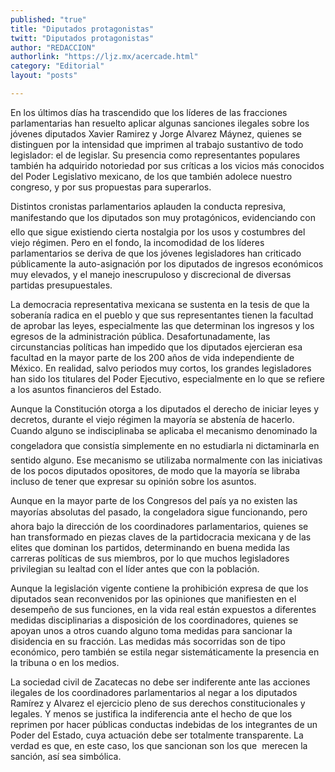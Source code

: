 ```yaml
---
published: "true"
title: "Diputados protagonistas"
twitt: "Diputados protagonistas"
author: "REDACCION"
authorlink: "https://ljz.mx/acercade.html"
category: "Editorial"
layout: "posts"

---
```



  En los últimos días ha trascendido que los líderes de las fracciones parlamentarias han resuelto aplicar algunas sanciones ilegales sobre los jóvenes diputados Xavier Ramirez y Jorge Alvarez Máynez, quienes se distinguen por la intensidad que imprimen al trabajo sustantivo de todo legislador: el de legislar. Su presencia como representantes populares también ha adquirido notoriedad por sus críticas a los vicios más conocidos del Poder Legislativo mexicano, de los que también adolece nuestro congreso, y por sus propuestas para superarlos.



  Distintos cronistas parlamentarios aplauden la conducta represiva, manifestando que los diputados son muy protagónicos, evidenciando con ello que sigue existiendo cierta nostalgia por los usos y costumbres del viejo régimen. Pero en el fondo, la incomodidad de los líderes parlamentarios se deriva de que los jóvenes legisladores han criticado públicamente la auto-asignación por los diputados de ingresos económicos muy elevados, y el manejo inescrupuloso y discrecional de diversas partidas presupuestales.



  La democracia representativa mexicana se sustenta en la tesis de que la soberanía radica en el pueblo y que sus representantes tienen la facultad de aprobar las leyes, especialmente las que determinan los ingresos y los egresos de la administración pública. Desafortunadamente, las circunstancias políticas han impedido que los diputados ejercieran esa facultad en la mayor parte de los 200 años de vida independiente de México. En realidad, salvo periodos muy cortos, los grandes legisladores han sido los titulares del Poder Ejecutivo, especialmente en lo que se refiere a los asuntos financieros del Estado.



  Aunque la Constitución otorga a los diputados el derecho de iniciar leyes y decretos, durante el viejo régimen la mayoría se abstenía de hacerlo. Cuando alguno se indisciplinaba se aplicaba el mecanismo denominado la congeladora que consistía simplemente en no estudiarla ni dictaminarla en sentido alguno. Ese mecanismo se utilizaba normalmente con las iniciativas de los pocos diputados opositores, de modo que la mayoría se libraba incluso de tener que expresar su opinión sobre los asuntos.



  Aunque en la mayor parte de los Congresos del país ya no existen las mayorías absolutas del pasado, la congeladora sigue funcionando, pero ahora bajo la dirección de los coordinadores parlamentarios, quienes se han transformado en piezas claves de la partidocracia mexicana y de las elites que dominan los partidos, determinando en buena medida las carreras políticas de sus miembros, por lo que muchos legisladores privilegian su lealtad con el líder antes que con la población.



  Aunque la legislación vigente contiene la prohibición expresa de que los diputados sean reconvenidos por las opiniones que manifiesten en el desempeño de sus funciones, en la vida real están expuestos a diferentes medidas disciplinarias a disposición de los coordinadores, quienes se apoyan unos a otros cuando alguno toma medidas para sancionar la disidencia en su fracción. Las medidas más socorridas son de tipo económico, pero también se estila negar sistemáticamente la presencia en la tribuna o en los medios.



  La sociedad civil de Zacatecas no debe ser indiferente ante las acciones ilegales de los coordinadores parlamentarios al negar a los diputados Ramírez y Alvarez el ejercicio pleno de sus derechos constitucionales y legales. Y menos se justifica la indiferencia ante el hecho de que los reprimen por hacer públicas conductas indebidas de los integrantes de un Poder del Estado, cuya actuación debe ser totalmente transparente. La verdad es que, en este caso, los que sancionan son los que  merecen la sanción, así sea simbólica.

